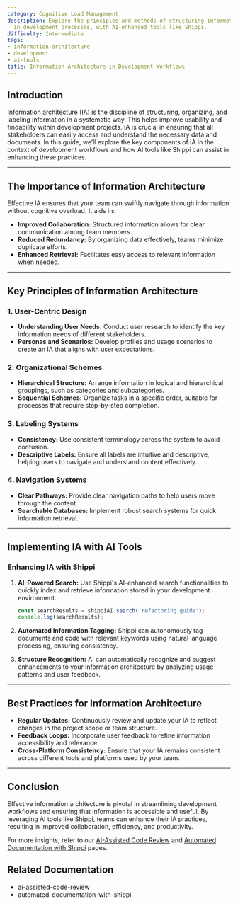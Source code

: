 ```yaml
---
category: Cognitive Load Management
description: Explore the principles and methods of structuring information effectively
  in development processes, with AI-enhanced tools like Shippi.
difficulty: Intermediate
tags:
- information-architecture
- development
- ai-tools
title: Information Architecture in Development Workflows
---
```


## Introduction

Information architecture (IA) is the discipline of structuring, organizing, and labeling information in a systematic way. This helps improve usability and findability within development projects. IA is crucial in ensuring that all stakeholders can easily access and understand the necessary data and documents. In this guide, we’ll explore the key components of IA in the context of development workflows and how AI tools like Shippi can assist in enhancing these practices.

---

## The Importance of Information Architecture

Effective IA ensures that your team can swiftly navigate through information without cognitive overload. It aids in:
- **Improved Collaboration:** Structured information allows for clear communication among team members.
- **Reduced Redundancy:** By organizing data effectively, teams minimize duplicate efforts.
- **Enhanced Retrieval:** Facilitates easy access to relevant information when needed.

---

## Key Principles of Information Architecture

### 1. **User-Centric Design**
- **Understanding User Needs:** Conduct user research to identify the key information needs of different stakeholders.
- **Personas and Scenarios:** Develop profiles and usage scenarios to create an IA that aligns with user expectations.

### 2. **Organizational Schemes**
- **Hierarchical Structure:** Arrange information in logical and hierarchical groupings, such as categories and subcategories.
- **Sequential Schemes:** Organize tasks in a specific order, suitable for processes that require step-by-step completion.

### 3. **Labeling Systems**
- **Consistency:** Use consistent terminology across the system to avoid confusion.
- **Descriptive Labels:** Ensure all labels are intuitive and descriptive, helping users to navigate and understand content effectively.

### 4. **Navigation Systems**
- **Clear Pathways:** Provide clear navigation paths to help users move through the content.
- **Searchable Databases:** Implement robust search systems for quick information retrieval.

---

## Implementing IA with AI Tools

### Enhancing IA with Shippi

1. **AI-Powered Search:** Use Shippi's AI-enhanced search functionalities to quickly index and retrieve information stored in your development environment.

    ```javascript
    const searchResults = shippiAI.search('refactoring guide');
    console.log(searchResults);
    ```

2. **Automated Information Tagging:** Shippi can autonomously tag documents and code with relevant keywords using natural language processing, ensuring consistency.

3. **Structure Recognition:** AI can automatically recognize and suggest enhancements to your information architecture by analyzing usage patterns and user feedback.

---

## Best Practices for Information Architecture
- **Regular Updates:** Continuously review and update your IA to reflect changes in the project scope or team structure.
- **Feedback Loops:** Incorporate user feedback to refine information accessibility and relevance.
- **Cross-Platform Consistency:** Ensure that your IA remains consistent across different tools and platforms used by your team.

---

## Conclusion

Effective information architecture is pivotal in streamlining development workflows and ensuring that information is accessible and useful. By leveraging AI tools like Shippi, teams can enhance their IA practices, resulting in improved collaboration, efficiency, and productivity.

For more insights, refer to our [AI-Assisted Code Review](./ai-assisted-code-review) and [Automated Documentation with Shippi](./automated-documentation-with-shippi) pages.


## Related Documentation
- ai-assisted-code-review
- automated-documentation-with-shippi
